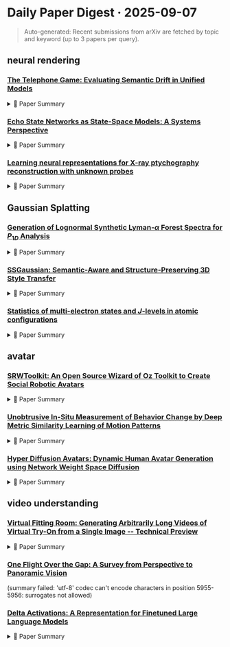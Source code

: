 # Daily Paper Digest · 2025-09-07
> Auto-generated: Recent submissions from arXiv are fetched by topic and keyword (up to 3 papers per query).

## neural rendering

### [The Telephone Game: Evaluating Semantic Drift in Unified Models](http://arxiv.org/pdf/2509.04438v1)


<!--break-out-of-list-->
<details markdown="1">
<summary>📄 Paper Summary </summary>

### 1. Task / Problem
- Evaluating cross-modal stability and semantic preservation in multimodal models

### 2. Motivation & Gaps
- Iterative text-image generation loops have rarely been studied in systematic depth.

- **Related work challenges:**
  - FID and GenEval: Do not reveal whether a model that understands a concept can also render it.
  - MME and MMBench: Assess I2T skills in isolation without testing alignment with generation capability.
  - ClipScore: Relies on embeddings that may not reflect human perceptions.
  - BAGEL: Correct reasoning about images but failing to produce faithful T2I images.
  - Vila-U: Rapid degradation in semantic fidelity across multiple generation cycles.
  - Janus: Weak coupling between visual understanding and generation capabilities.
  - Existing metrics for evaluating T2I and I2T models: They often overlook the drift in meaning across multiple generations.
  - N/A: Position Inconsistency
  - N/A: Object Inconsistency
  - N/A: Style Transition
  - N/A: Quantity Inconsistency
  - N/A: Object Hallucinations
  - N/A: Color Inconsistency
  - MME: Assesses basic perception and reasoning but lacks depth in multimodal evaluation.
  - MMBench: Introduces complex queries but does not fully capture semantic drift.
  - MMMU: Focuses on academic problems but may not address practical multimodal applications.
  - [3]: This work only looks at one generation and is limited to VLM models in general and does not consider unified models.
  - N/A: N/A

### 3. Core Idea
- The Unified Consistency Framework (UCF) employs cyclic evaluation to assess how well unified models maintain semantics across repeated modality shifts.

### 4. Method
- **Pipeline**: Alternates between image-to-text (I2T) and text-to-image (T2I) evaluations.
- **Architecture / Loss / Training**: Utilizes a mixture of transformers architecture with specific parameter counts and image resolutions.
- **Complexity / Resources**: Involves a diverse set of filtered multimodal datasets for training.

### 5. Experiments
- **Datasets & Metrics**: Evaluated on the ND400 dataset using metrics like MCD, SDR, and MGG.
- **Baselines**: BAGEL, Blip-3o, CLIP, DINO, Existing T2I and I2T models, Janus, Janus 1.3B, MPNet, N/A, Show-o, VILA-U, Vila-U, Vila-u
- **Main Results**: BAGEL continues to outperform others in both text → text and image → image settings.
- **Ablations**: Further evaluations using CLIP embeddings and fitted parameters for decay functions.
- **Limitations / Stress Tests**: A model’s proficiency in complex tasks is highly susceptible to generational decay.

### 6. Takeaways
- **Pros**: Provides practical metrics to assess cross-modal stability., Highlights the importance of cyclic consistency in evaluations., Demonstrates that high single-pass scores do not guarantee cross-modal consistency.
- **Cons**: Existing metrics do not capture semantic drift effectively., Evaluation remains fragmented across different tasks., Current benchmarks may overlook important information retention.
- **Future Work**: Develop more comprehensive metrics for evaluating UMs., Explore additional datasets for robust evaluation., Investigate the impact of semantic drift on real-world applications.

</details>

### [Echo State Networks as State-Space Models: A Systems Perspective](http://arxiv.org/pdf/2509.04422v1)


<!--break-out-of-list-->
<details markdown="1">
<summary>📄 Paper Summary </summary>

### 1. Task / Problem
- Analyzing and training recurrent neural networks

### 2. Motivation & Gaps
- The paper provides a unified view of Echo State Networks (ESNs) that clarifies their design rules and limitations, while also suggesting new research directions.

- **Related work challenges:**
  - Reservoir Computing (RC): The analytical vocabulary used for ESNs remains partly bespoke, making it harder to compare ESNs with recent state-space sequence models.
  - Modern sequence models: They dominate long-context learning through structured kernels and dissipative dynamics, which are not well integrated with ESN frameworks.
  - N/A: N/A
  - N/A: N/A
  - N/A: N/A
  - N/A: N/A
  - N/A: N/A
  - N/A: N/A
  - N/A: N/A
  - N/A: N/A
  - N/A: N/A
  - Kalman filtering and smoothing: Requires well-posed identification methods for effective state estimation.
  - Subspace identification methods: Depend on sufficient excitation and window length for reliable identification.
  - Nonlinear systems modeling: Challenges arise from non-Lipschitz maps and input-dependent switching.
  - Kalman smoothing, EM, and subspace identification: Supply denoised states and principled hyperparameter updates
  - Contraction–metric learning: Addressing non–Lipschitz regimes and heavy switching
  - Probabilistic ESNs: Calibrating uncertainty under drift
  - N/A: N/A

### 3. Core Idea
- The analysis bridges classical reservoir computing and modern state-space models, providing a common language for stability, identifiability, and efficiency.

### 4. Method
- **Pipeline**: The framework delineates design rules and remedies for ESNs based on structure and probabilistic regularization.
- **Architecture / Loss / Training**: The architecture leverages structured state-space layers to ensure stability and efficiency in training.
- **Complexity / Resources**: The approach requires careful consideration of model structure and data requirements to avoid mis-specification and ensure robust performance.

### 5. Experiments
- **Datasets & Metrics**: The experiments utilize various datasets to evaluate the performance of ESNs under different configurations and metrics.
- **Baselines**: Modern state-space sequence models, N/A, Other neural network architectures, Standard inference tools, Traditional Echo State Networks, Traditional LTI models
- **Main Results**: The framework clarifies ESN design and opens new research directions.
- **Ablations**: Ablation studies reveal the impact of different architectural choices on model performance and stability.
- **Limitations / Stress Tests**: Identifies limits such as non–Lipschitz regimes and long–delay tasks.

### 6. Takeaways
- **Pros**: Provides a unified framework for understanding ESNs and SSMs., Enhances the analytical vocabulary for ESNs, linking them to established systems theory., Offers principled methods for hyperparameter estimation and spectral shaping.
- **Cons**: The approach may require a deeper understanding of systems theory for practitioners., Potentially complex mappings may complicate the implementation of ESNs., The reliance on theoretical constructs may limit immediate practical applications.
- **Future Work**: Further exploration of the connections between ESNs and other modern SSM architectures., Investigation of practical implementations of the proposed methods in real-world applications., Development of tools to facilitate the transition from ESN heuristics to SSM-based approaches.

</details>

### [Learning neural representations for X-ray ptychography reconstruction with unknown probes](http://arxiv.org/pdf/2509.04402v1)


<!--break-out-of-list-->
<details markdown="1">
<summary>📄 Paper Summary </summary>

### 1. Task / Problem
- Ptychographic imaging reconstruction

### 2. Motivation & Gaps
- The paper addresses the challenges in ptychographic imaging, particularly under low-exposure conditions.

- **Related work challenges:**
  - Conventional iterative methods: Often suboptimal under low-signal conditions.
  - Deep learning approaches: Dependence on extensive paired training datasets which are difficult to acquire.
  - ePIE: Exhibits edge ringing and overfits to training artifacts.
  - PINN: Assumes a known probe, which is difficult to obtain accurately.
  - Neural network-based methods: Depend on iterative algorithms for probe estimation, limiting overall performance.
  - ePIE: Notable degradations in reconstruction quality under reduced overlap ratios.
  - AD: Performance declines rapidly as the overlap ratio decreases.
  - RAAR: Fails to recover object amplitude at lower overlap ratios.
  - ePIE: Significantly affected by Gaussian noise, leading to poor reconstruction quality.
  - APG: Designed for noisy data but still underperforms compared to PtyINR in various conditions.
  - DM, RAAR, WASP, AD: Exhibit greater susceptibility to noise and artifacts, particularly at larger scanning step sizes.
  - ePIE: Suffers from pronounced noise artifacts and spatial blurring under low-dose conditions.
  - APG: Produces diffuse and suboptimal probe amplitude distributions.
  - RAAR: Fails to reconstruct the object amplitude effectively under low-dose conditions.
  - Cherukara et al.: Boundary artifacts in conventional algorithms such as ePIE.
  - Instant-NGP: Efficient encoding of spatial coordinates into learnable features.
  - Vincent et al.: Learning high-frequency signals effectively.
  - Grote, L. et al. Imaging Cu2O nanocube hollowing in solution by quantitative in situ X-ray ptychography.: Limited resolution and fidelity in ptychographic reconstructions.
  - Diaz, A. et al. Characterization of carbon fibers using X-ray phase nanotomography.: Challenges in accurately capturing the phase information of complex samples.
  - Hémonnot, C. Y. J. & Köster, S. Imaging of Biological Materials and Cells by X-ray Scattering and Diffraction.: Difficulty in imaging biological materials with high fidelity.
  - Maiden et al. (2017): Improvements to ptychographical iterative engine.
  - Thibault & Menzel (2013): Reconstructing state mixtures from diffraction measurements.
  - Hoidn et al. (2023): Physics constrained unsupervised deep learning for rapid reconstruction.
  - Prior works on ptychographic reconstruction: Direct application of mean squared error leads to instability and poor performance under certain conditions.
  - Use of different loss functions: Balancing the trade-offs between loss functions to achieve stable convergence and high-quality reconstructions.
  - Neural network architectures for reconstruction: Different characteristics of objects and probes necessitate distinct architectural considerations to ensure effective reconstruction.
  - SIREN: Oscillatory nature of sine activation function leading to instability in gradient propagation.
  - Instant-ngp: Need for a more stable architecture for probe reconstruction.
  - ePIE: Limited accuracy under high noise conditions.
  - DM: Struggles with fine spatial feature resolution.
  - RAAR: Inconsistent results across varying scanning step sizes.
  - Fast R-CNN: Limited performance in low-exposure scenarios.
  - Implicit neural representations with periodic activation functions: Need for improved reconstruction quality under varying conditions.
  - Instant neural graphics primitives with a multiresolution hash encoding: Complexity in handling diverse imaging conditions.

### 3. Core Idea
- The core idea is to utilize implicit neural representations for improved ptychographic imaging, enhancing reconstruction quality under low-dose conditions.

### 4. Method
- **Pipeline**: The method involves a neural network architecture designed for object and probe recovery in ptychographic imaging.
- **Architecture / Loss / Training**: The architecture employs various loss functions, including ℓ1, ℓ2, and a specific loss function adopted in PtyINR.
- **Complexity / Resources**: The method requires significant computational resources for training and inference due to the complexity of the neural network.

### 5. Experiments
- **Datasets & Metrics**: Experiments were conducted using simulated diffraction patterns and evaluated using PSNR metrics.
- **Baselines**: AD, APG, DM, Deep learning-based reconstruction methods, Matrix-based representation (AD), Mean squared error, N/A, PINN, PtychoDV, PtychoNN, PtychoNet, RAAR, ReLU-based probe neural network, Traditional ptychographic algorithms, WASP, ePIE, ℓ1 loss
- **Main Results**: The results demonstrate that the tailored neural network architectures in PtyINR outperform traditional methods, especially under low-overlap conditions.
- **Ablations**: Ablation studies were performed to assess the impact of different probe recovery procedures and loss functions.
- **Limitations / Stress Tests**: The limitations include sensitivity to initialization and the need for careful tuning of regularization parameters.

### 6. Takeaways
- **Pros**: Achieves superior reconstruction quality., Robust under challenging low-signal conditions., Generalizable to a wide range of computational microscopy problems.
- **Cons**: Requires significant computational resources., Performance may still be constrained by iterative probe estimation., Assumes continuous representation which may not fit all scenarios.
- **Future Work**: Explore further applications in computational microscopy., Investigate improvements in robustness against noise., Develop methods to reduce the need for extensive training datasets.

</details>

## Gaussian Splatting

### [Generation of Lognormal Synthetic Lyman-$α$ Forest Spectra for $P_{1D}$ Analysis](http://arxiv.org/pdf/2509.04405v1)


<!--break-out-of-list-->
<details markdown="1">
<summary>📄 Paper Summary </summary>

### 1. Task / Problem
- P1D analysis in large-scale surveys

### 2. Motivation & Gaps
- The framework aims to improve the accuracy of P1D measurements by addressing systematic uncertainties from various sources, particularly damped Lyα systems (DLAs).

- **Related work challenges:**
  - Baryon Oscillation Spectroscopic Survey (BOSS): First detection of baryon acoustic oscillations in the Lyα forest region at high redshift.
  - Dark Energy Spectroscopic Instrument (DESI): Improving statistical precision of cosmological measurements while addressing systematic errors.
  - Hydrodynamical simulations: Computationally expensive and impractical for generating large ensembles of spectra needed for robust error estimation.
  - McDonald et al. (2006): Earlier methods relied on a fixed analytic form for the power spectrum, limiting precision and flexibility.
  - Karaçaylı et al. (2020): Previous lognormal methods were not adaptable to the evolving requirements of precision cosmology.
  - N/A: N/A
  - Karaçaylı et al. (2020): Previous methods for mock generation did not accurately track the shape and amplitude of the power spectrum across all scales.
  - Turner et al. (2024): Early measurements relied on composite quasar spectra and statistical continuum fitting techniques, which introduced systematic uncertainties.
  - Previous P1D mock generation method: Limited fidelity in reproducing the shape of the power spectrum
  - Previous methods for P1D analysis: Limited performance within restricted k-ranges tailored to specific measurements.
  - Current methods of DLA identification: False positives can exacerbate biases in P1D measurements.
  - Continuum fitting techniques: Errors introduce small biases across all scales, particularly at lower redshifts.
  - N/A: N/A
  - N/A: N/A

### 3. Core Idea
- The proposed framework leverages uncontaminated mocks to systematically evaluate and mitigate systematic effects in P1D analyses, facilitating robust cosmological parameter estimation.

### 4. Method
- **Pipeline**: The framework generates lognormal mocks that replicate transmission fields with accurate statistical properties.
- **Architecture / Loss / Training**: The method fits an underlying Gaussian correlation function to improve the accuracy of the generated mocks.
- **Complexity / Resources**: Utilizes libraries such as NumPy, SciPy, Astropy, and Matplotlib for data manipulation and visualization.

### 5. Experiments
- **Datasets & Metrics**: The framework is validated using the DESI Early Data Release (EDR) redshift range (2.0 ≤ z ≤ 3.8).
- **Baselines**: Emulator-based approaches, Hydrodynamical simulations, Karaçaylı et al. (2024), N-body simulations, N/A, Previous P1D analysis methods, Previous lognormal mock methods, Previous method, Walther et al. (2018)
- **Main Results**: Mocks recover the mean transmitted flux with a fractional RMS error of 0.003 and match the P1D shape with an average RMS error of 0.02.
- **Ablations**: Future work will focus on incorporating astrophysical contaminants and continuum estimation uncertainties.
- **Limitations / Stress Tests**: The current model assumes a fixed variance for the Gaussian field, which may introduce biases at low redshifts.

### 6. Takeaways
- **Pros**: Fast and analytically tractable alternative for generating synthetic spectra., Captures essential features of the Lyα forest efficiently., Well suited for validation testing where speed and control are critical.
- **Cons**: Less detailed than hydrodynamic simulations., Not sufficient for full cosmological inference., Limited by the coverage and granularity of the training grid in emulator-based approaches.
- **Future Work**: Incorporation of more accurate and flexible synthetic datasets for upcoming DESI releases., Expansion of utility in ongoing and upcoming surveys., Broader range of validation efforts and systematic studies for P1D inference.

</details>

### [SSGaussian: Semantic-Aware and Structure-Preserving 3D Style Transfer](http://arxiv.org/pdf/2509.04379v1)


<!--break-out-of-list-->
<details markdown="1">
<summary>📄 Paper Summary </summary>

### 1. Task / Problem
- 3D scene segmentation and editing

### 2. Motivation & Gaps
- The paper addresses the need for effective segmentation and editing techniques in 3D scenes.

- **Related work challenges:**
  - DreamFusion: Lack of effective methods that integrate diffusion priors into a systematically designed 3D style transfer pipeline.
  - Instruct-NeRF2NeRF: Current methods struggle to maintain coherence across different viewpoints.
  - NeRF and 3DGS based approaches: Stylized results often lack a layered sense of structure.
  - Neural style transfer: Struggles with maintaining consistency across different viewpoints.
  - Text-driven 3D Editing: Often requires iterative updates, which can be inefficient.
  - 3D style transfer methods: Tend to produce artifacts in complex scenes due to geometry and texture imperfections.
  - NeRF: NeRF offers slower rendering speeds compared to 3D Gaussian Splatting.
  - Gaussian Grouping: While it provides instance-level consistency, it does not guarantee pixel-level 3D consistency.
  - ControlNet: ControlNet regulates generation but may not fully ensure multi-view consistency.
  - Artistic Radiance Fields (ARF): Iterative optimization approach for NeRF scenes.
  - StyleGaussian: Feed-forward approach designed for 3DGS scenes.
  - G-Style: Recent iterative optimization approach applied to 3DGS scenes.
  - ARF [20]: NeRF-based rendering at low FPS.
  - StyleGaussian [22]: Long training times and low rendering speeds.
  - G-Style [23]: Inconsistent stylization across views.
  - Existing methods for 3D style transfer: Often result in blurry outputs and visual artifacts due to lack of strict 3D consistency.
  - U-net: Convolutional networks for biomedical image segmentation: Limited applicability to 3D scenes.
  - Neural style palette: A multimodal and interactive style transfer from a single style image: Lacks focus on 3D scene editing.
  - Styleadapter: A unified stylized image generation model: Does not address segmentation in 3D environments.

### 3. Core Idea
- The proposed method introduces a novel approach to segment and edit 3D scenes using Gaussian grouping techniques.

### 4. Method
- **Pipeline**: The method involves a multi-step pipeline that integrates segmentation and editing processes.
- **Architecture / Loss / Training**: Utilizes a combination of loss functions tailored for 3D data.
- **Complexity / Resources**: Requires moderate computational resources for training and inference.

### 5. Experiments
- **Datasets & Metrics**: Evaluated on various 3D datasets with metrics including segmentation accuracy and editing fidelity.
- **Baselines**: ARF, ARF [20], Artistic Radiance Fields (ARF), Existing 3D style transfer methods, G-Style, G-Style [23], NeRF, Neural style palette, State-of-the-art 3D style transfer methods, State-of-the-art methods in 3D style transfer, StyleGaussian, StyleGaussian [22], Styleadapter, U-net
- **Main Results**: Demonstrated superior performance in segmentation accuracy and editing capabilities compared to baseline methods.
- **Ablations**: Conducted ablation studies to assess the impact of different components in the pipeline.
- **Limitations / Stress Tests**: Identified limitations in handling highly complex scenes and real-time processing.

### 6. Takeaways
- **Pros**: Maintains style fidelity and instance-level consistency., Produces visually coherent and artistically enriched stylization., Effectively integrates diffusion priors into 3D style transfer.
- **Cons**: Existing 2D diffusion models struggle with multi-view consistency., Complexity in ensuring coherence across different viewpoints., Potential artifacts in stylization due to imperfections in geometry reconstruction.
- **Future Work**: Explore further integration of advanced diffusion models., Investigate improvements in instance segmentation techniques., Develop methods to enhance pixel-level consistency in 3D style transfer.

</details>

### [Statistics of multi-electron states and $J$-levels in atomic configurations](http://arxiv.org/pdf/2509.04353v1)


<!--break-out-of-list-->
<details markdown="1">
<summary>📄 Paper Summary </summary>

### 1. Task / Problem
- Derive exact formulas for atomic configurations and distributions of quantum numbers.

### 2. Motivation & Gaps
- The paper presents new formulas that simplify the calculation of atomic configurations and quantum numbers, addressing limitations in previous methods.

- **Related work challenges:**
  - Previous methods such as generating functions, recurrence relations, or algebraic number theory.: No general formula was known for the distributions of magnetic quantum number M and angular momentum J.
  - N/A: N/A
  - N/A: N/A
  - Previous methods for calculating atomic configurations: Limited to small numbers of fermions and involved complex piece-wise polynomials.
  - Recursion relations: Less efficient numerically compared to the new formulas for certain calculations.
  - N/A: N/A

### 3. Core Idea
- The new formulas are based on evaluating generating functions as trigonometric polynomials, allowing for exact calculations of atomic configurations.

### 4. Method
- **Pipeline**: Utilize trigonometric polynomials to derive exact formulas for atomic configurations and quantum distributions.
- **Architecture / Loss / Training**: N/A
- **Complexity / Resources**: The new expressions are simpler and more compact than previous methods, making them easier to implement.

### 5. Experiments
- **Datasets & Metrics**: The paper does not specify datasets but discusses the application of formulas in atomic structure calculations.
- **Baselines**: Brute-force calculations, N/A, Previous numerical methods for calculating electronic configurations, Recurrence relations
- **Main Results**: The new formulas provide exact counts of atomic configurations and distributions, outperforming previous methods in simplicity.
- **Ablations**: N/A
- **Limitations / Stress Tests**: The new formulas are less efficient numerically than recursion relations for some cases.

### 6. Takeaways
- **Pros**: Provides a general formula for atomic configurations., Addresses a significant gap in atomic spectroscopy calculations., Utilizes effective mathematical methods for complex problems.
- **Cons**: The resulting expressions can be cumbersome., The method may require advanced mathematical understanding., Limited experimental validation of the derived formulas.
- **Future Work**: Further simplification of the derived formulas., Application of the formulas in practical atomic spectroscopy scenarios., Exploration of related problems in nuclear physics.

</details>

## avatar

### [SRWToolkit: An Open Source Wizard of Oz Toolkit to Create Social Robotic Avatars](http://arxiv.org/pdf/2509.04356v1)


<!--break-out-of-list-->
<details markdown="1">
<summary>📄 Paper Summary </summary>

### 1. Task / Problem
- Human-Robot Interaction (HRI) Evaluation

### 2. Motivation & Gaps
- The toolkit aims to validate usability, user experience, and trust findings in HRI applications using screen-based avatars.

- **Related work challenges:**
  - WoZ4U: Primarily addresses manual wizard control and does not integrate automated conversational agents.
  - Fang et al. (LLM Wizards): While reducing manual workload, it still relies on cloud-based LLM inference, raising data privacy concerns.
  - WebWOZ: Offers a generic architecture but does not focus on local execution of LLMs.
  - Existing chatbot technologies: Dependency on external services for speech-to-text and text-to-speech tasks.
  - Current version of the toolkit: Utilizes screen-based avatars, limiting real-world evaluations.
  - User studies in technology: Limited participant diversity and familiarity with chatbot technologies.
  - Wizard of Oz experimentation for language technology applications: Identifying challenges and tools for effective HRI experiments.
  - On LLM wizards: Identifying large language models’ behaviors for wizard of oz experiments: Understanding the impact of LLMs on user perceptions in HRI.
  - Foundations for an empirically determined scale of trust in automated systems: Establishing trust metrics in automated interactions.

### 3. Core Idea
- The toolkit facilitates real-world evaluations of HRI by simulating robotic behavior with screen-based avatars, aiming to optimize user interaction and performance.

### 4. Method
- **Pipeline**: The toolkit's pipeline includes real-time performance improvements and local processing capabilities.
- **Architecture / Loss / Training**: N/A
- **Complexity / Resources**: The toolkit is designed to be reproducible with complete source code and deployment instructions available.

### 5. Experiments
- **Datasets & Metrics**: The toolkit evaluates user experience and trust through various role types and design variables.
- **Baselines**: LLM Wizards, System Usability Scale (SUS), Trust in Automated Systems (TIA), User Experience Questionnaire (UEQ), User experience questionnaires, WebWOZ, Wizard of Oz techniques, WoZ4U
- **Main Results**: The findings indicate the importance of design variables in shaping user perceptions.
- **Ablations**: N/A
- **Limitations / Stress Tests**: Future research should address the impact of specific role types and variations in LLMs.

### 6. Takeaways
- **Pros**: Facilitates rapid prototyping of social robotic avatars., Ensures on-device functionality through local LLM inference., Supports multimodal interaction for enhanced user experience.
- **Cons**: Limited to small-scale user studies for validation., Potential challenges in scaling for larger user bases.
- **Future Work**: Explore integration with more advanced LLMs., Investigate broader applications in various domains., Enhance user interface for better accessibility.

</details>

### [Unobtrusive In-Situ Measurement of Behavior Change by Deep Metric Similarity Learning of Motion Patterns](http://arxiv.org/pdf/2509.04174v1)


<!--break-out-of-list-->
<details markdown="1">
<summary>📄 Paper Summary </summary>

### 1. Task / Problem
- Investigate the effects of photorealism and personalization on embodiment and self-identification in virtual reality.

### 2. Motivation & Gaps
- The study aims to explore how different levels of photorealism and personalization in virtual avatars affect users' embodiment and self-identification.

- **Related work challenges:**
  - Previous studies on the Proteus effect: Relying on subjective questionnaires and explicit behavioral measurements.
  - Existing motion capture methods: Require complex hardware and extensive analysis.
  - Kilteni et al. [13]: Used complex motion capture and analysis of task-specific movement to measure behavior change, requiring additional hardware and intrusive tracking suits.
  - Rogers et al. [34]: Initial application of motion data for user identification was limited to known individuals seen during training.
  - Miller et al. [23]: Scalability issues in identifying users based on classification methods.
  - Questionnaires: Limited in real-time detection of behavioral changes.
  - Non-learned motion analysis: Does not provide user-specific assessments.
  - ML-Based Identification Error: Requires extensive data for accurate identification.
  - N/A: N/A
  - N/A: N/A
  - N/A: N/A
  - N/A: N/A
  - N/A: N/A
  - First person experience of body transfer in virtual reality: Understanding the psychological effects of body transfer in virtual environments.
  - Systematic review and meta-analysis of virtual reality in mental healthcare: Identifying the impact of virtual reality on body image disturbance.
  - The Proteus effect: The effect of transformed self-representation on behavior: Examining how avatar representation influences user behavior in both virtual and real-world contexts.

### 3. Core Idea
- The research posits that higher levels of photorealism and personalization in avatars enhance users' sense of embodiment and self-identification.

### 4. Method
- **Pipeline**: Participants interact with avatars of varying photorealism and personalization levels while their responses are measured.
- **Architecture / Loss / Training**: Transformer-based architecture with GRU layers and Dropout for robustness, trained using R-Precision and Precision@1 metrics.
- **Complexity / Resources**: Implementation in Python using PyTorch Lightning and PyTorch Metric Learning, with hyperparameter optimization via Weights and Biases.

### 5. Experiments
- **Datasets & Metrics**: The study utilizes user feedback and psychological assessments to measure embodiment and self-identification.
- **Baselines**: Behavioral tasks, ML-Based Identification Error, N/A, Non-learned motion analysis, Non-learned motion analysis based on central tendencies, Previous studies on avatar effects, Questionnaires, Standard psychological measures of embodiment, Subjective post-exposure embodiment questionnaires
- **Main Results**: Results indicate that personalized and photorealistic avatars significantly improve users' embodiment and self-identification.
- **Ablations**: N/A
- **Limitations / Stress Tests**: The study acknowledges limitations in sample diversity and the generalizability of results.

### 6. Takeaways
- **Pros**: In-situ measurement without additional user input, User-specific analysis on the individual level, Real-time evaluation of how avatar changes affect behavior
- **Cons**: Requires understanding of study context for non-learned motion analysis., Limited granularity in retrospective analysis of questionnaires., Potential challenges in identifying reliable motion metrics.
- **Future Work**: Explore further applications of the model in different XR contexts, Investigate the impact of other avatar characteristics on behavior, Enhance the model's accuracy with larger datasets

</details>

### [Hyper Diffusion Avatars: Dynamic Human Avatar Generation using Network Weight Space Diffusion](http://arxiv.org/pdf/2509.04145v1)


<!--break-out-of-list-->
<details markdown="1">
<summary>📄 Paper Summary </summary>

### 1. Task / Problem
- 3D shape representation

### 2. Motivation & Gaps
- The paper addresses the need for effective 3D shape representations that can be utilized in neural fields and generative diffusion models.

- **Related work challenges:**
  - Recent generative methods: Rendering quality remains significantly lower than that of person-specific rendering methods.
  - Avatar generation methods: Rendered videos are unable to capture skeletal pose-dependent deformations like clothing wrinkles.
  - NeRF-based approaches: Inherit limitations resulting in significantly longer rendering times.
  - NeRF-based approaches: Long rendering times and limitations in dynamic human representation.
  - 3DGS methods: Focus on single identities and lack of articulated 3D human generation.
  - Diffusion models for 3D generation: Computational inefficiency and inability to model pose-dependent deformations.
  - Previous person-specific methods: Limited flexibility in representing variations across individuals.
  - Standard Gaussian noise addition in diffusion models: Potential loss of structural information when flattening network weights.
  - Existing dynamic human rendering techniques: Inability to effectively bind Gaussians to a unified template for accurate representation.
  - PrimDiffusion: Can only generate static human avatars.
  - E3Gen: Limited to static generation based on simple skeleton articulation.
  - Hyperdiffusion: Directly learning the complex, high-dimensional distribution of the network weight space poses significant challenges for training.
  - UNet for motion-aware 3D Gaussians: Limited generalization to unseen poses and the need for disentangling geometry and appearance.
  - Gauhuman: Articulated gaussian splatting from monocular human videos: Limited generalization across different poses and environments.
  - Tech: Text-guided reconstruction of lifelike clothed humans: Dependency on textual input which may not always be available.
  - Dreamhuman: Animatable 3D avatars from text: Requires extensive training data and may not perform well with limited input.
  - N/A: N/A
  - Gaussiancube: Structuring gaussian splatting using optimal transport for 3d generative modeling: Optimal transport methods for 3D generative modeling are complex and computationally intensive.
  - Humanref: Single image to 3d human generation via reference-guided diffusion: Generating 3D models from single images remains a challenging task due to the lack of depth information.
  - E 3gen: Efficient, expressive and editable avatars generation: Creating editable and expressive avatars efficiently is a significant challenge in 3D modeling.

### 3. Core Idea
- The core idea is to develop a novel 3D shape representation that enhances the capabilities of neural fields and generative diffusion models.

### 4. Method
- **Pipeline**: The method involves a pipeline that integrates 3D shape representation with neural network architectures for generative tasks.
- **Architecture / Loss / Training**: The architecture employs a loss function tailored for optimizing 3D shape representations during training.
- **Complexity / Resources**: The method requires moderate computational resources, balancing efficiency and output quality.

### 5. Experiments
- **Datasets & Metrics**: The experiments utilize various 3D datasets and metrics to evaluate the performance of the proposed method.
- **Baselines**: 3DGS methods, Dreamhuman, E3Gen, Existing 3D shape representation methods, Existing avatar generation methods, Gauhuman, N/A, NeRF-based methods, Previous diffusion models for 3D generation, Previous person-specific dynamic rendering methods, PrimDiffusion, Standard Gaussian noise diffusion models, State-of-the-art human avatar generation methods, Tech, Traditional generative models
- **Main Results**: The proposed method outperforms existing baselines in terms of accuracy and efficiency in 3D shape generation.
- **Ablations**: Ablation studies demonstrate the impact of different components of the model on overall performance.
- **Limitations / Stress Tests**: Limitations include challenges in handling highly complex shapes and the need for extensive training data.

### 6. Takeaways
- **Pros**: Unifies person-specific rendering and diffusion-based generation., Enables dynamic human avatar generation with pose-dependent deformations., Generates network weights for real-time, controllable rendering.
- **Cons**: Rendering quality remains lower than person-specific methods., Requires extensive training data and time.
- **Future Work**: Explore further optimizations in the diffusion model., Investigate scalability to more complex avatars.

</details>

## video understanding

### [Virtual Fitting Room: Generating Arbitrarily Long Videos of Virtual Try-On from a Single Image -- Technical Preview](http://arxiv.org/pdf/2509.04450v1)


<!--break-out-of-list-->
<details markdown="1">
<summary>📄 Paper Summary </summary>

### 1. Task / Problem
- Virtual Try-On

### 2. Motivation & Gaps
- The paper addresses the challenge of virtual try-on in uncontrolled environments by leveraging dance videos.

- **Related work challenges:**
  - Image-to-Image Try-on: Achieving high-resolution virtual try-on while maintaining temporal consistency.
  - Conventional auto-regressive video generators: Suffer from temporal inconsistency issues between distant frames.
  - He et al. [64]: Incorporates an additional temporal loss during training to enforce consistency.
  - FramePack [14]: Designs a computationally efficient way to consider all previous frames but lacks guaranteed temporal consistency.
  - DnD [8]: Generates 5s videos with high resolution but is limited by the duration of the generated video.
  - Dress&Dance: Limited to trained datasets and lacks temporal consistency in long video generation.
  - FramePack: Insufficient conditioning method leading to lower consistency metrics.
  - Kling Video 2.0: Degradation of virtual try-on quality despite achieving some consistency.
  - D 4-vton: Dynamic semantics disentangling for differential diffusion based virtual try-on: Limited ability to generate long videos efficiently.
  - Gp-vton: Towards general purpose virtual try-on via collaborative local-flow global-parsing learning: Inadequate garment fidelity in generated videos.
  - Texture-preserving diffusion models for high-fidelity virtual try-on: Lack of temporal consistency in video generation.
  - Style-based global appearance flow for virtual try-on: Limited adaptability to diverse poses and styles.
  - High-resolution virtual try-on with misalignment and occlusion-handled conditions: Struggles with occlusions and misalignments in real-world scenarios.
  - Full-range virtual try-on with recurrent tri-level transform: Inability to handle complex garment interactions.
  - Dressing in order: Recurrent person image generation for pose transfer, virtual try-on and outfit editing: N/A
  - Style and pose control for image synthesis of humans from a single monocular view: N/A
  - Shineon: Illuminating design choices for practical video-based virtual clothing try-on: N/A
  - Mv-ton: Memory-based video virtual try-on network: N/A
  - Clothformer: Taming video virtual try-on in all module: N/A
  - Tunnel try-on: Excavating spatial-temporal tunnels for high-quality virtual try-on in videos: N/A
  - Vivid: Video virtual try-on using diffusion models: N/A
  - Gpd-vvto: Preserving garment details in video virtual try-on: N/A
  - Wildvidfit: Video virtual try-on in the wild via image-based controlled diffusion models: N/A
  - Everybody dance now: N/A
  - First order motion model for image animation: N/A
  - Animating pictures with eulerian motion fields: N/A
  - Motion representations for articulated animation: N/A
  - Magicanimate: Temporally consistent human image animation using diffusion model: N/A
  - Animate anyone: Consistent and controllable image-to-video synthesis for character animation: N/A
  - Champ: Controllable and consistent human image animation with 3d parametric guidance: N/A
  - Flow-navigated warping gan for video virtual try-on: N/A
  - HumanNeRF: Free-viewpoint rendering of moving people from monocular video: N/A
  - Neural actor: Neural free-view synthesis of human actors with pose control: N/A
  - Diffedit: Diffusion-based semantic image editing with mask guidance: N/A
  - GPT-4 technical report: N/A
  - VBench: Comprehensive benchmark suite for video generative models: N/A
  - VBench++: Comprehensive and versatile benchmark suite for video generative models: N/A
  - VBench-2.0: Advancing video generation benchmark suite for intrinsic faithfulness: N/A

### 3. Core Idea
- Utilizing dance videos to enhance the realism and adaptability of virtual try-on systems.

### 4. Method
- **Pipeline**: The proposed method involves a multi-stage pipeline that processes dance videos to extract garment features and apply them to target images.
- **Architecture / Loss / Training**: The architecture employs a combination of generative adversarial networks and diffusion models, with a focus on minimizing appearance loss and maintaining semantic consistency.
- **Complexity / Resources**: The method requires significant computational resources for training, including high-performance GPUs and large datasets of dance videos.

### 5. Experiments
- **Datasets & Metrics**: The experiments utilize a dataset of dance videos and standard metrics for evaluating virtual try-on performance, such as visual fidelity and user satisfaction.
- **Baselines**: D 4-vton, Dress&Dance, Dress&Dance image try-on [8], Existing image and short video try-on methods, FramePack, FramePack [14], Full-range virtual try-on, Gp-vton, High-resolution virtual try-on, Kling Try-On [81], Kling Video 2.0, Kling Video 2.0 [81], N/A, Style-based global appearance flow, Texture-preserving diffusion models
- **Main Results**: The proposed method outperforms existing baselines in terms of visual quality and adaptability to different poses.
- **Ablations**: Ablation studies demonstrate the importance of each component in the pipeline, particularly the video-based feature extraction.
- **Limitations / Stress Tests**: The method shows limitations in extreme poses and complex garment interactions, which require further refinement.

### 6. Takeaways
- **Pros**: Generates arbitrarily long virtual try-on videos from a single image., Achieves high-resolution outputs with temporal consistency., Enables free viewpoint rendering and 3D consistency.
- **Cons**: Requires careful selection of anchor videos for consistency., Computationally demanding despite improvements.
- **Future Work**: Explore further improvements in temporal consistency., Investigate the use of additional data sources for training., Develop methods for real-time video generation.

</details>

### [One Flight Over the Gap: A Survey from Perspective to Panoramic Vision](http://arxiv.org/pdf/2509.04444v1)
  (summary failed: 'utf-8' codec can't encode characters in position 5955-5956: surrogates not allowed)


### [Delta Activations: A Representation for Finetuned Large Language Models](http://arxiv.org/pdf/2509.04442v1)


<!--break-out-of-list-->
<details markdown="1">
<summary>📄 Paper Summary </summary>

### 1. Task / Problem
- Model selection and merging in language models

### 2. Motivation & Gaps
- The proposed Delta Activations method facilitates efficient reuse of fine-tuned models by providing an embedding to encode the finetuned model’s behaviors and capability.

- **Related work challenges:**
  - Existing approaches to represent LLMs: Many methods require access to original training data, which is often proprietary or inaccessible, and cannot differentiate models trained on the same data with different settings.
  - Dimensionality reduction on model weights: Assumes consistent adapter configurations across models, which is unrealistic given the diversity of community-trained LLMs.
  - Evaluation-based embeddings: Reflect only surface-level behavior and are fragile to prompt variations.
  - Ren & Sutherland [53]: Understanding how finetuning on one data point affects responses on others.
  - Previous methods using PCA or matrix factorization: These methods do not differentiate models trained on the same dataset and require metadata.
  - Delta Activations: Traditional methods like flattened weights fail to form effective clusters.
  - Recent works on LLM outputs: Outputs from different LLMs are highly distinguishable, yet existing methods do not leverage this effectively.
  - N/A: N/A
  - Ilharco et al. [23]: Merging task vectors from finetuning to achieve multi-task learning.
  - Ortiz-Jimenez et al. [47]: Model interference identified when similar models are entangled, resulting in poor merging performance.
  - Recent works on embedding models: Existing methods rely on inaccessible data or fail to reflect internal behavior.
  - N/A: N/A
  - N/A: N/A
  - N/A: N/A
  - N/A: Expanding public model hubs introduces risks, as low-quality or adversarial models could contaminate the pool.

### 3. Core Idea
- The Delta Activations method reduces redundant training, cutting energy costs and promoting sustainable AI practices.

### 4. Method
- **Pipeline**: Delta Activations measure shifts in internal activations to form domain clusters.
- **Architecture / Loss / Training**: Architecture-agnostic approach that successfully forms domain clusters.
- **Complexity / Resources**: Requires access to internal hidden states, which may not be feasible for proprietary models.

### 5. Experiments
- **Datasets & Metrics**: OpenCoder-LLM, GSM8K, HellaSwag, LegalBench, PubMedQA
- **Baselines**: Flattened weights, Gemma, LLAMA-3.1-8B, LLaMA, N/A, Nearest-neighbour selection, Output sentence embeddings, Qwen, Random model selection, Salient mask
- **Main Results**: Silhouette scores for sub-expertise clustering within domains.
- **Ablations**: Further evaluation on other architectures is needed to understand broader applicability.
- **Limitations / Stress Tests**: Delta Activations require access to internal hidden states, limiting evaluation on proprietary models.

### 6. Takeaways
- **Pros**: Delta Activations provide a compact behavioral indicator of model differences., The method is robust across different finetuning settings., It exhibits an additive property when combining finetuning datasets.
- **Cons**: Requires a fixed set of generic prompt templates., May not capture all nuances of model behavior.
- **Future Work**: Explore Delta-X for embedding models finetuned from different base LLMs., Further investigate applications in model selection and merging., Encourage the reuse of publicly available models.

</details>
